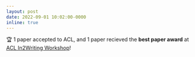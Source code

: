 ```yaml
---
layout: post
date: 2022-09-01 10:02:00-0000
inline: true
---
```


🏆 1 paper accepted to ACL, and 1 paper recieved the **best paper award** at [ACL In2Writing Workshop](https://in2writing.glitch.me/archive/2022/papers.html)! 